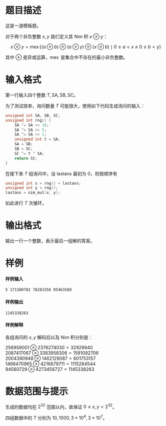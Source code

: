 
# 题目描述

这是一道模板题。

对于两个非负整数 $x, y$ 我们定义其 Nim 积 $x\otimes y$：

$$
x \otimes y = \operatorname {mex} \{ (a\otimes b) \oplus (a\otimes y) \oplus (x\otimes b) \mid 0\le a < x \wedge 0\le b < y  \}
$$

其中 $\oplus$ 是异或运算，$\operatorname{mex}$ 是集合中不存在的最小非负整数。


# 输入格式

第一行输入四个整数 $T, \mathrm{SA}, \mathrm{SB}, \mathrm{SC}$。

为了测试效率，询问数量 $T$ 可能很大，使用如下代码生成询问的输入：

```cpp
unsigned int SA, SB, SC;
unsigned int rng() {
    SA ^= SA << 16;
    SA ^= SA >> 5;
    SA ^= SA << 1;
    unsigned int t = SA;
    SA = SB;
    SB = SC;
    SC ^= t ^ SA;
    return SC;
}
```

在接下来 $T$ 组询问中，设 $\mathrm{lastans}$ 最初为 $0$，则按顺序有

```cpp
unsigned int x = rng() + lastans;
unsigned int y = rng();
lastans = nim_mul(x, y);
```

如此进行 $T$ 次循环。

# 输出格式

输出一行一个整数，表示最后一组解的答案。

# 样例

#### 样例输入

```plain
5 171380702 78283356 95463589
```

#### 样例输出

```plain
1145338263
```

#### 样例解释

各组询问的 $x, y$ 解码后以及 Nim 积分别是：

$256959001\otimes 2376274030 = 32929940$  
$2087417067\otimes 3383958306 =1591092706$  
$2004390948\otimes 1462129087 =601753157$  
$1466470965\otimes 4216679711 =1115264544$  
$94560729\otimes 4273456727 =1145338263$



# 数据范围与提示

生成的数据均在 $2^{32}$ 范围以内，故保证 $0\le x, y < 2^{32}$。

四组数据中的 $T$ 分别为 $10, 1000, 3\times 10^4, 3\times 10^7$。

